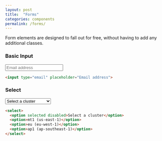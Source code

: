 ```yaml
---
layout: post
title:  "Forms"
categories: components
permalink: /forms/
---
```


Form elements are designed to fall out for free, without having to add any additional classes.

### Basic Input
<div class="pattern">
  <input type="email" class="input--light" placeholder="Email address">
</div>

``` html
<input type="email" placeholder="Email address">
```

### Select
<div class="pattern">
  <select>
    <option selected disabled>Select a cluster</option>
    <option>mt1 (us-east-1)</option>
    <option>eu (eu-west-1)</option>
    <option>ap1 (ap-southeast-1)</option>
  </select>
</div>

```html
<select>
  <option selected disabled>Select a cluster</option>
  <option>mt1 (us-east-1)</option>
  <option>eu (eu-west-1)</option>
  <option>ap1 (ap-southeast-1)</option>
</select>
```